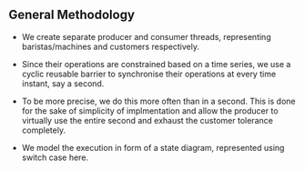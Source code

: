## General Methodology

- We create separate producer and consumer threads, representing baristas/machines and customers respectively. 

- Since their operations are constrained based on a time series, we use a cyclic reusable barrier to synchronise their operations at every time instant, say a second.

- To be more precise, we do this more often than in a second. This is done for the sake of simplicity of implmentation and allow the producer to virtually use the entire second and exhaust the customer tolerance completely.

- We model the execution in form of a state diagram, represented using switch case here.

